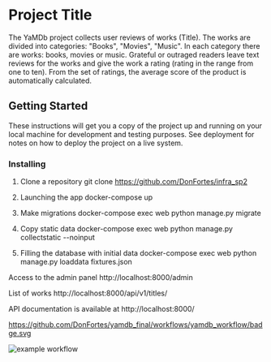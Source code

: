 

# Project Title

The YaMDb project collects user reviews of works (Title). The works are divided into categories: "Books", "Movies", "Music". In each category there are works: books, movies or music. Grateful or outraged readers leave text reviews for the works and give the work a rating (rating in the range from one to ten). From the set of ratings, the average score of the product is automatically calculated.

## Getting Started

These instructions will get you a copy of the project up and running on your local machine for development and testing purposes. See deployment for notes on how to deploy the project on a live system.

### Installing

1. Clone a repository
git clone https://github.com/DonFortes/infra_sp2

2. Launching the app
docker-compose up

3. Make migrations
docker-compose exec web python manage.py migrate

4. Copy static data
docker-compose exec web python manage.py collectstatic --noinput

5. Filling the database with initial data
docker-compose exec web python manage.py loaddata fixtures.json 


Access to the admin panel
http://localhost:8000/admin


List of works
http://localhost:8000/api/v1/titles/


API documentation is available at
http://localhost:8000/


https://github.com/DonFortes/yamdb_final/workflows/yamdb_workflow/badge.svg

![example workflow](https://github.com/DonFortes/yamdb_final/actions/workflows/yamdb_workflow.yaml/badge.svg)

